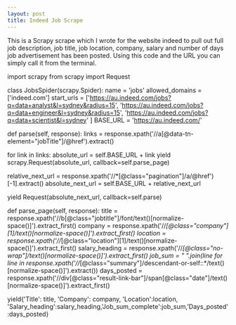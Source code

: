 ```yaml
---
layout: post
title: Indeed Job Scrape
---
```



This is a Scrapy scrape which I wrote for the website indeed to pull out full job description, job title, job location, company, salary and number of days job advertisement has been posted. Using this code and the URL you can simply call it from the terminal.  


import scrapy
from scrapy import Request


class JobsSpider(scrapy.Spider):
name = 'jobs'
allowed_domains = ['indeed.com']
start_urls = ['https://au.indeed.com/jobs?q=data+analyst&l=sydney&radius=15',
                    'https://au.indeed.com/jobs?q=data+engineer&l=sydney&radius=15',
                 'https://au.indeed.com/jobs?q=data+scientist&l=sydney'
   ]
BASE_URL = 'https://au.indeed.com/'

def parse(self, response):
links = response.xpath('//a[@data-tn-element="jobTitle"]/@href').extract()

for link in links:
absolute_url = self.BASE_URL + link
yield scrapy.Request(absolute_url, callback=self.parse_page)

relative_next_url = response.xpath('//*[@class="pagination"]/a/@href')[-1].extract()
absolute_next_url = self.BASE_URL + relative_next_url

yield Request(absolute_next_url, callback=self.parse)


def parse_page(self, response):
title = response.xpath('//b[@class="jobtitle"]/font/text()[normalize-space()]').extract_first()
company = response.xpath('//*[@class="company"][1]/text()[normalize-space()]').extract_first()
location = response.xpath('//*[@class="location"][1]/text()[normalize-space()]').extract_first()
salary_heading = response.xpath('//*[@class="no-wrap"]/text()[normalize-space()]').extract_first()
job_sum =  " ".join(line for line in response.xpath('//*[@class="summary"]/descendant-or-self::*/text()[normalize-space()]').extract())
days_posted = response.xpath('//div[@class="result-link-bar"]/span[@class="date"]/text()[normalize-space()]').extract_first()

yield{'Title': title, 'Company': company, 'Location':location, 'Salary_heading':salary_heading,'Job_sum_complete':job_sum,'Days_posted':days_posted}
